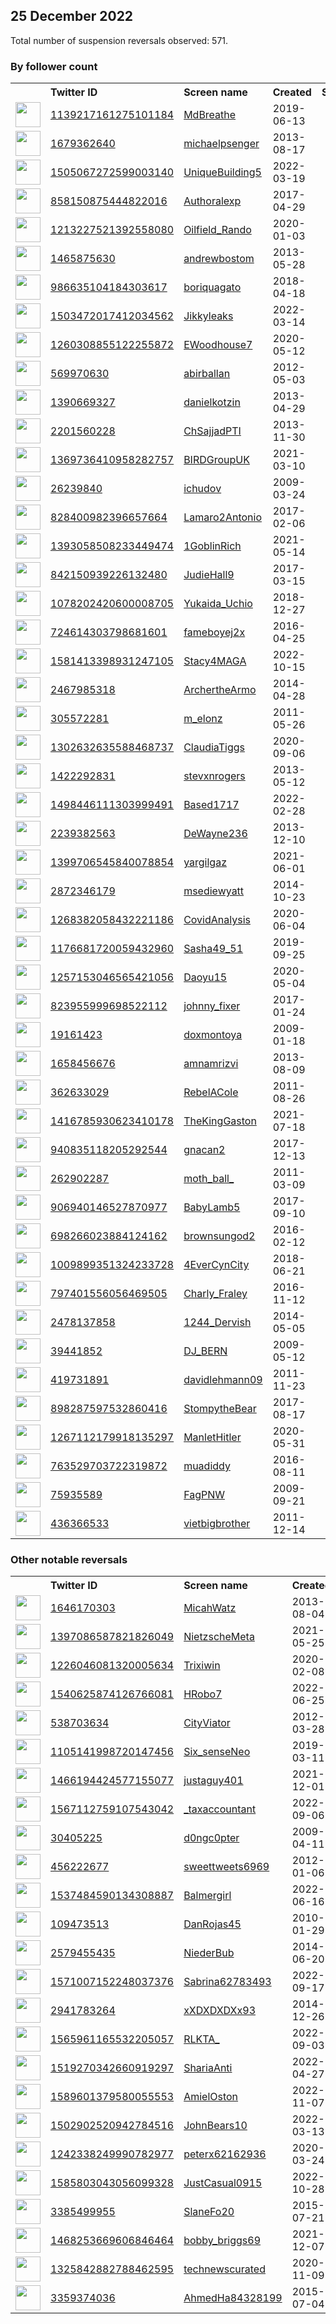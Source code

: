 
## 25 December 2022
Total number of suspension reversals observed: 571.

### By follower count
<table><tr><th></th><th align="left">Twitter ID</th><th align="left">Screen name</th>
<th align="left">Created</th><th align="left">Status</th><th align="left">Suspended</th><th align="left">Followers</th>
<tr><td><a href="https://pbs.twimg.com/profile_images/1628157957165707267/Q-X7iE_K_normal.jpg"><img src="https://pbs.twimg.com/profile_images/1628157957165707267/Q-X7iE_K_normal.jpg" width="40px" height="40px" align="center"/></a></td><td><a href="https://twitter.com/intent/user?user_id=1139217161275101184">1139217161275101184</a></td><td><a href="https://twitter.com/MdBreathe">MdBreathe</a></td><td>2019-06-13</td><td align="center"></td><td>2022-07-30</td><td>199121</td></tr>
<tr><td><a href="https://pbs.twimg.com/profile_images/1347992309535625216/8sHtpp8C_normal.jpg"><img src="https://pbs.twimg.com/profile_images/1347992309535625216/8sHtpp8C_normal.jpg" width="40px" height="40px" align="center"/></a></td><td><a href="https://twitter.com/intent/user?user_id=1679362640">1679362640</a></td><td><a href="https://twitter.com/michaelpsenger">michaelpsenger</a></td><td>2013-08-17</td><td align="center"></td><td>2022-03-09</td><td>150004</td></tr>
<tr><td><a href="https://pbs.twimg.com/profile_images/1638096864158392320/zbBc-yy7_normal.jpg"><img src="https://pbs.twimg.com/profile_images/1638096864158392320/zbBc-yy7_normal.jpg" width="40px" height="40px" align="center"/></a></td><td><a href="https://twitter.com/intent/user?user_id=1505067272599003140">1505067272599003140</a></td><td><a href="https://twitter.com/UniqueBuilding5">UniqueBuilding5</a></td><td>2022-03-19</td><td align="center"></td><td>2022-10-29</td><td>141597</td></tr>
<tr><td><a href="https://pbs.twimg.com/profile_images/1609044839596978177/in7I6Cro_normal.jpg"><img src="https://pbs.twimg.com/profile_images/1609044839596978177/in7I6Cro_normal.jpg" width="40px" height="40px" align="center"/></a></td><td><a href="https://twitter.com/intent/user?user_id=858150875444822016">858150875444822016</a></td><td><a href="https://twitter.com/Authoralexp">Authoralexp</a></td><td>2017-04-29</td><td align="center"></td><td>2022-12-21</td><td>83393</td></tr>
<tr><td><a href="https://pbs.twimg.com/profile_images/1380942320569303043/Y2-LkpFj_normal.jpg"><img src="https://pbs.twimg.com/profile_images/1380942320569303043/Y2-LkpFj_normal.jpg" width="40px" height="40px" align="center"/></a></td><td><a href="https://twitter.com/intent/user?user_id=1213227521392558080">1213227521392558080</a></td><td><a href="https://twitter.com/Oilfield_Rando">Oilfield_Rando</a></td><td>2020-01-03</td><td align="center"></td><td>2022-12-23</td><td>80442</td></tr>
<tr><td><a href="https://pbs.twimg.com/profile_images/1351554365216141313/8Ij7frD5_normal.jpg"><img src="https://pbs.twimg.com/profile_images/1351554365216141313/8Ij7frD5_normal.jpg" width="40px" height="40px" align="center"/></a></td><td><a href="https://twitter.com/intent/user?user_id=1465875630">1465875630</a></td><td><a href="https://twitter.com/andrewbostom">andrewbostom</a></td><td>2013-05-28</td><td align="center"></td><td>2022-07-27</td><td>66188</td></tr>
<tr><td><a href="https://pbs.twimg.com/profile_images/1205190025656315904/QMHi-hK9_normal.jpg"><img src="https://pbs.twimg.com/profile_images/1205190025656315904/QMHi-hK9_normal.jpg" width="40px" height="40px" align="center"/></a></td><td><a href="https://twitter.com/intent/user?user_id=986635104184303617">986635104184303617</a></td><td><a href="https://twitter.com/boriquagato">boriquagato</a></td><td>2018-04-18</td><td align="center"></td><td></td><td>64214</td></tr>
<tr><td><a href="https://pbs.twimg.com/profile_images/1507581916119445508/iGAbE9LS_normal.jpg"><img src="https://pbs.twimg.com/profile_images/1507581916119445508/iGAbE9LS_normal.jpg" width="40px" height="40px" align="center"/></a></td><td><a href="https://twitter.com/intent/user?user_id=1503472017412034562">1503472017412034562</a></td><td><a href="https://twitter.com/Jikkyleaks">Jikkyleaks</a></td><td>2022-03-14</td><td align="center"></td><td>2022-07-04</td><td>61168</td></tr>
<tr><td><a href="https://pbs.twimg.com/profile_images/1636735175462617089/vPht5xoC_normal.jpg"><img src="https://pbs.twimg.com/profile_images/1636735175462617089/vPht5xoC_normal.jpg" width="40px" height="40px" align="center"/></a></td><td><a href="https://twitter.com/intent/user?user_id=1260308855122255872">1260308855122255872</a></td><td><a href="https://twitter.com/EWoodhouse7">EWoodhouse7</a></td><td>2020-05-12</td><td align="center"></td><td>2022-07-07</td><td>50390</td></tr>
<tr><td><a href="https://pbs.twimg.com/profile_images/1320671112880152577/xXivOqmJ_normal.jpg"><img src="https://pbs.twimg.com/profile_images/1320671112880152577/xXivOqmJ_normal.jpg" width="40px" height="40px" align="center"/></a></td><td><a href="https://twitter.com/intent/user?user_id=569970630">569970630</a></td><td><a href="https://twitter.com/abirballan">abirballan</a></td><td>2012-05-03</td><td align="center"></td><td>2022-03-03</td><td>48899</td></tr>
<tr><td><a href="https://pbs.twimg.com/profile_images/1336579152166588419/C9fTDo8J_normal.jpg"><img src="https://pbs.twimg.com/profile_images/1336579152166588419/C9fTDo8J_normal.jpg" width="40px" height="40px" align="center"/></a></td><td><a href="https://twitter.com/intent/user?user_id=1390669327">1390669327</a></td><td><a href="https://twitter.com/danielkotzin">danielkotzin</a></td><td>2013-04-29</td><td align="center"></td><td>2022-04-30</td><td>40379</td></tr>
<tr><td><a href="https://pbs.twimg.com/profile_images/1312509447361658887/7XjjvWB7_normal.jpg"><img src="https://pbs.twimg.com/profile_images/1312509447361658887/7XjjvWB7_normal.jpg" width="40px" height="40px" align="center"/></a></td><td><a href="https://twitter.com/intent/user?user_id=2201560228">2201560228</a></td><td><a href="https://twitter.com/ChSajjadPTI">ChSajjadPTI</a></td><td>2013-11-30</td><td align="center"></td><td></td><td>26500</td></tr>
<tr><td><a href="https://pbs.twimg.com/profile_images/1405477317305118722/yJaZzX4V_normal.jpg"><img src="https://pbs.twimg.com/profile_images/1405477317305118722/yJaZzX4V_normal.jpg" width="40px" height="40px" align="center"/></a></td><td><a href="https://twitter.com/intent/user?user_id=1369736410958282757">1369736410958282757</a></td><td><a href="https://twitter.com/BIRDGroupUK">BIRDGroupUK</a></td><td>2021-03-10</td><td align="center"></td><td></td><td>25897</td></tr>
<tr><td><a href="https://pbs.twimg.com/profile_images/1498646123451498496/F237_yd0_normal.jpg"><img src="https://pbs.twimg.com/profile_images/1498646123451498496/F237_yd0_normal.jpg" width="40px" height="40px" align="center"/></a></td><td><a href="https://twitter.com/intent/user?user_id=26239840">26239840</a></td><td><a href="https://twitter.com/ichudov">ichudov</a></td><td>2009-03-24</td><td align="center"></td><td>2022-07-10</td><td>25721</td></tr>
<tr><td><a href="https://pbs.twimg.com/profile_images/1181313342922559488/VdH35Bi8_normal.jpg"><img src="https://pbs.twimg.com/profile_images/1181313342922559488/VdH35Bi8_normal.jpg" width="40px" height="40px" align="center"/></a></td><td><a href="https://twitter.com/intent/user?user_id=828400982396657664">828400982396657664</a></td><td><a href="https://twitter.com/Lamaro2Antonio">Lamaro2Antonio</a></td><td>2017-02-06</td><td align="center"></td><td>2022-09-10</td><td>23627</td></tr>
<tr><td><a href="https://pbs.twimg.com/profile_images/1634135909858783234/HzShm-QE_normal.jpg"><img src="https://pbs.twimg.com/profile_images/1634135909858783234/HzShm-QE_normal.jpg" width="40px" height="40px" align="center"/></a></td><td><a href="https://twitter.com/intent/user?user_id=1393058508233449474">1393058508233449474</a></td><td><a href="https://twitter.com/1GoblinRich">1GoblinRich</a></td><td>2021-05-14</td><td align="center"></td><td>2022-12-16</td><td>22386</td></tr>
<tr><td><a href="https://pbs.twimg.com/profile_images/1466745342729281549/Yj1HNKye_normal.jpg"><img src="https://pbs.twimg.com/profile_images/1466745342729281549/Yj1HNKye_normal.jpg" width="40px" height="40px" align="center"/></a></td><td><a href="https://twitter.com/intent/user?user_id=842150939226132480">842150939226132480</a></td><td><a href="https://twitter.com/JudieHall9">JudieHall9</a></td><td>2017-03-15</td><td align="center"></td><td>2022-11-04</td><td>22203</td></tr>
<tr><td><a href="https://pbs.twimg.com/profile_images/1278353027926114304/lv6b4dw3_normal.jpg"><img src="https://pbs.twimg.com/profile_images/1278353027926114304/lv6b4dw3_normal.jpg" width="40px" height="40px" align="center"/></a></td><td><a href="https://twitter.com/intent/user?user_id=1078202420600008705">1078202420600008705</a></td><td><a href="https://twitter.com/Yukaida_Uchio">Yukaida_Uchio</a></td><td>2018-12-27</td><td align="center"></td><td></td><td>20157</td></tr>
<tr><td><a href="https://pbs.twimg.com/profile_images/1605496890216386560/0XfN9xuP_normal.jpg"><img src="https://pbs.twimg.com/profile_images/1605496890216386560/0XfN9xuP_normal.jpg" width="40px" height="40px" align="center"/></a></td><td><a href="https://twitter.com/intent/user?user_id=724614303798681601">724614303798681601</a></td><td><a href="https://twitter.com/fameboyej2x">fameboyej2x</a></td><td>2016-04-25</td><td align="center"></td><td>2022-12-14</td><td>18922</td></tr>
<tr><td><a href="https://pbs.twimg.com/profile_images/1614112002091225088/yQ9-hh9z_normal.jpg"><img src="https://pbs.twimg.com/profile_images/1614112002091225088/yQ9-hh9z_normal.jpg" width="40px" height="40px" align="center"/></a></td><td><a href="https://twitter.com/intent/user?user_id=1581413398931247105">1581413398931247105</a></td><td><a href="https://twitter.com/Stacy4MAGA">Stacy4MAGA</a></td><td>2022-10-15</td><td align="center"></td><td>2022-12-21</td><td>17467</td></tr>
<tr><td><a href="https://pbs.twimg.com/profile_images/1609664463787143169/FLHdgcXD_normal.jpg"><img src="https://pbs.twimg.com/profile_images/1609664463787143169/FLHdgcXD_normal.jpg" width="40px" height="40px" align="center"/></a></td><td><a href="https://twitter.com/intent/user?user_id=2467985318">2467985318</a></td><td><a href="https://twitter.com/ArchertheArmo">ArchertheArmo</a></td><td>2014-04-28</td><td align="center"></td><td></td><td>15128</td></tr>
<tr><td><a href="https://pbs.twimg.com/profile_images/1643011109736046595/pFIp7Rcd_normal.jpg"><img src="https://pbs.twimg.com/profile_images/1643011109736046595/pFIp7Rcd_normal.jpg" width="40px" height="40px" align="center"/></a></td><td><a href="https://twitter.com/intent/user?user_id=305572281">305572281</a></td><td><a href="https://twitter.com/m_elonz">m_elonz</a></td><td>2011-05-26</td><td align="center">🔒</td><td>2022-11-27</td><td>14672</td></tr>
<tr><td><a href="https://pbs.twimg.com/profile_images/1637946443859099652/yYlA5nvf_normal.jpg"><img src="https://pbs.twimg.com/profile_images/1637946443859099652/yYlA5nvf_normal.jpg" width="40px" height="40px" align="center"/></a></td><td><a href="https://twitter.com/intent/user?user_id=1302632635588468737">1302632635588468737</a></td><td><a href="https://twitter.com/ClaudiaTiggs">ClaudiaTiggs</a></td><td>2020-09-06</td><td align="center"></td><td>2022-10-10</td><td>14487</td></tr>
<tr><td><a href="https://pbs.twimg.com/profile_images/1606647786480467968/rGO92Xr5_normal.jpg"><img src="https://pbs.twimg.com/profile_images/1606647786480467968/rGO92Xr5_normal.jpg" width="40px" height="40px" align="center"/></a></td><td><a href="https://twitter.com/intent/user?user_id=1422292831">1422292831</a></td><td><a href="https://twitter.com/stevxnrogers">stevxnrogers</a></td><td>2013-05-12</td><td align="center"></td><td></td><td>12145</td></tr>
<tr><td><a href="https://pbs.twimg.com/profile_images/1608930214368649216/oKWNLHDk_normal.jpg"><img src="https://pbs.twimg.com/profile_images/1608930214368649216/oKWNLHDk_normal.jpg" width="40px" height="40px" align="center"/></a></td><td><a href="https://twitter.com/intent/user?user_id=1498446111303999491">1498446111303999491</a></td><td><a href="https://twitter.com/Based1717">Based1717</a></td><td>2022-02-28</td><td align="center"></td><td>2022-12-23</td><td>11532</td></tr>
<tr><td><a href="https://pbs.twimg.com/profile_images/1626079627591426048/ta3Slep7_normal.jpg"><img src="https://pbs.twimg.com/profile_images/1626079627591426048/ta3Slep7_normal.jpg" width="40px" height="40px" align="center"/></a></td><td><a href="https://twitter.com/intent/user?user_id=2239382563">2239382563</a></td><td><a href="https://twitter.com/DeWayne236">DeWayne236</a></td><td>2013-12-10</td><td align="center"></td><td>2022-10-12</td><td>9786</td></tr>
<tr><td><a href="https://pbs.twimg.com/profile_images/1523337682436472833/7i5QyMeq_normal.jpg"><img src="https://pbs.twimg.com/profile_images/1523337682436472833/7i5QyMeq_normal.jpg" width="40px" height="40px" align="center"/></a></td><td><a href="https://twitter.com/intent/user?user_id=1399706545840078854">1399706545840078854</a></td><td><a href="https://twitter.com/yargilgaz">yargilgaz</a></td><td>2021-06-01</td><td align="center"></td><td>2022-11-17</td><td>9743</td></tr>
<tr><td><a href="https://pbs.twimg.com/profile_images/1626359234748379136/jqRTcIwW_normal.png"><img src="https://pbs.twimg.com/profile_images/1626359234748379136/jqRTcIwW_normal.png" width="40px" height="40px" align="center"/></a></td><td><a href="https://twitter.com/intent/user?user_id=2872346179">2872346179</a></td><td><a href="https://twitter.com/msediewyatt">msediewyatt</a></td><td>2014-10-23</td><td align="center"></td><td>2022-08-20</td><td>9205</td></tr>
<tr><td><a href="https://pbs.twimg.com/profile_images/1276998810573500416/5vWQ2Za1_normal.jpg"><img src="https://pbs.twimg.com/profile_images/1276998810573500416/5vWQ2Za1_normal.jpg" width="40px" height="40px" align="center"/></a></td><td><a href="https://twitter.com/intent/user?user_id=1268382058432221186">1268382058432221186</a></td><td><a href="https://twitter.com/CovidAnalysis">CovidAnalysis</a></td><td>2020-06-04</td><td align="center"></td><td></td><td>9051</td></tr>
<tr><td><a href="https://pbs.twimg.com/profile_images/1226185516544151552/5DHAiNXj_normal.jpg"><img src="https://pbs.twimg.com/profile_images/1226185516544151552/5DHAiNXj_normal.jpg" width="40px" height="40px" align="center"/></a></td><td><a href="https://twitter.com/intent/user?user_id=1176681720059432960">1176681720059432960</a></td><td><a href="https://twitter.com/Sasha49_51">Sasha49_51</a></td><td>2019-09-25</td><td align="center"></td><td></td><td>7868</td></tr>
<tr><td><a href="https://pbs.twimg.com/profile_images/1373161308619608067/fG-ZAynr_normal.jpg"><img src="https://pbs.twimg.com/profile_images/1373161308619608067/fG-ZAynr_normal.jpg" width="40px" height="40px" align="center"/></a></td><td><a href="https://twitter.com/intent/user?user_id=1257153046565421056">1257153046565421056</a></td><td><a href="https://twitter.com/Daoyu15">Daoyu15</a></td><td>2020-05-04</td><td align="center">🔒</td><td>2022-07-17</td><td>7798</td></tr>
<tr><td><a href="https://pbs.twimg.com/profile_images/1085312818017034240/--Fp0tic_normal.jpg"><img src="https://pbs.twimg.com/profile_images/1085312818017034240/--Fp0tic_normal.jpg" width="40px" height="40px" align="center"/></a></td><td><a href="https://twitter.com/intent/user?user_id=823955999698522112">823955999698522112</a></td><td><a href="https://twitter.com/johnny_fixer">johnny_fixer</a></td><td>2017-01-24</td><td align="center"></td><td></td><td>7762</td></tr>
<tr><td><a href="https://pbs.twimg.com/profile_images/1626092307354116097/owMlK24Y_normal.jpg"><img src="https://pbs.twimg.com/profile_images/1626092307354116097/owMlK24Y_normal.jpg" width="40px" height="40px" align="center"/></a></td><td><a href="https://twitter.com/intent/user?user_id=19161423">19161423</a></td><td><a href="https://twitter.com/doxmontoya">doxmontoya</a></td><td>2009-01-18</td><td align="center"></td><td></td><td>7190</td></tr>
<tr><td><a href="https://pbs.twimg.com/profile_images/583057614675804160/vdUaCg-r_normal.jpg"><img src="https://pbs.twimg.com/profile_images/583057614675804160/vdUaCg-r_normal.jpg" width="40px" height="40px" align="center"/></a></td><td><a href="https://twitter.com/intent/user?user_id=1658456676">1658456676</a></td><td><a href="https://twitter.com/amnamrizvi">amnamrizvi</a></td><td>2013-08-09</td><td align="center"></td><td>2022-10-11</td><td>7107</td></tr>
<tr><td><a href="https://pbs.twimg.com/profile_images/963658310540054528/cXVULEr7_normal.jpg"><img src="https://pbs.twimg.com/profile_images/963658310540054528/cXVULEr7_normal.jpg" width="40px" height="40px" align="center"/></a></td><td><a href="https://twitter.com/intent/user?user_id=362633029">362633029</a></td><td><a href="https://twitter.com/RebelACole">RebelACole</a></td><td>2011-08-26</td><td align="center"></td><td></td><td>6383</td></tr>
<tr><td><a href="https://pbs.twimg.com/profile_images/1641181061718872064/fw5aEWts_normal.jpg"><img src="https://pbs.twimg.com/profile_images/1641181061718872064/fw5aEWts_normal.jpg" width="40px" height="40px" align="center"/></a></td><td><a href="https://twitter.com/intent/user?user_id=1416785930623410178">1416785930623410178</a></td><td><a href="https://twitter.com/TheKingGaston">TheKingGaston</a></td><td>2021-07-18</td><td align="center"></td><td>2022-12-13</td><td>6322</td></tr>
<tr><td><a href="https://pbs.twimg.com/profile_images/1622694849370804224/RyaIIoNp_normal.jpg"><img src="https://pbs.twimg.com/profile_images/1622694849370804224/RyaIIoNp_normal.jpg" width="40px" height="40px" align="center"/></a></td><td><a href="https://twitter.com/intent/user?user_id=940835118205292544">940835118205292544</a></td><td><a href="https://twitter.com/gnacan2">gnacan2</a></td><td>2017-12-13</td><td align="center"></td><td></td><td>6211</td></tr>
<tr><td><a href="https://pbs.twimg.com/profile_images/1357415212891127818/PmDMk5eC_normal.jpg"><img src="https://pbs.twimg.com/profile_images/1357415212891127818/PmDMk5eC_normal.jpg" width="40px" height="40px" align="center"/></a></td><td><a href="https://twitter.com/intent/user?user_id=262902287">262902287</a></td><td><a href="https://twitter.com/moth_ball_">moth_ball_</a></td><td>2011-03-09</td><td align="center"></td><td></td><td>6181</td></tr>
<tr><td><a href="https://pbs.twimg.com/profile_images/1642547439038255104/xyW7fyoO_normal.jpg"><img src="https://pbs.twimg.com/profile_images/1642547439038255104/xyW7fyoO_normal.jpg" width="40px" height="40px" align="center"/></a></td><td><a href="https://twitter.com/intent/user?user_id=906940146527870977">906940146527870977</a></td><td><a href="https://twitter.com/BabyLamb5">BabyLamb5</a></td><td>2017-09-10</td><td align="center"></td><td>2022-11-23</td><td>5655</td></tr>
<tr><td><a href="https://pbs.twimg.com/profile_images/1415174767276081155/fd1ASaoS_normal.jpg"><img src="https://pbs.twimg.com/profile_images/1415174767276081155/fd1ASaoS_normal.jpg" width="40px" height="40px" align="center"/></a></td><td><a href="https://twitter.com/intent/user?user_id=698266023884124162">698266023884124162</a></td><td><a href="https://twitter.com/brownsungod2">brownsungod2</a></td><td>2016-02-12</td><td align="center"></td><td></td><td>5626</td></tr>
<tr><td><a href="https://pbs.twimg.com/profile_images/1613595504990121984/4Fh6VUeC_normal.jpg"><img src="https://pbs.twimg.com/profile_images/1613595504990121984/4Fh6VUeC_normal.jpg" width="40px" height="40px" align="center"/></a></td><td><a href="https://twitter.com/intent/user?user_id=1009899351324233728">1009899351324233728</a></td><td><a href="https://twitter.com/4EverCynCity">4EverCynCity</a></td><td>2018-06-21</td><td align="center"></td><td></td><td>5546</td></tr>
<tr><td><a href="https://pbs.twimg.com/profile_images/1191360470466400256/eHgSWk_6_normal.jpg"><img src="https://pbs.twimg.com/profile_images/1191360470466400256/eHgSWk_6_normal.jpg" width="40px" height="40px" align="center"/></a></td><td><a href="https://twitter.com/intent/user?user_id=797401556056469505">797401556056469505</a></td><td><a href="https://twitter.com/Charly_Fraley">Charly_Fraley</a></td><td>2016-11-12</td><td align="center"></td><td></td><td>5249</td></tr>
<tr><td><a href="https://pbs.twimg.com/profile_images/1290090690068742144/-72LvHaD_normal.jpg"><img src="https://pbs.twimg.com/profile_images/1290090690068742144/-72LvHaD_normal.jpg" width="40px" height="40px" align="center"/></a></td><td><a href="https://twitter.com/intent/user?user_id=2478137858">2478137858</a></td><td><a href="https://twitter.com/1244_Dervish">1244_Dervish</a></td><td>2014-05-05</td><td align="center"></td><td>2022-11-28</td><td>5017</td></tr>
<tr><td><a href="https://pbs.twimg.com/profile_images/1632554792219209729/IimKLVgL_normal.jpg"><img src="https://pbs.twimg.com/profile_images/1632554792219209729/IimKLVgL_normal.jpg" width="40px" height="40px" align="center"/></a></td><td><a href="https://twitter.com/intent/user?user_id=39441852">39441852</a></td><td><a href="https://twitter.com/DJ_BERN">DJ_BERN</a></td><td>2009-05-12</td><td align="center"></td><td></td><td>4992</td></tr>
<tr><td><a href="https://pbs.twimg.com/profile_images/1207938362738454528/VKwGiLUy_normal.jpg"><img src="https://pbs.twimg.com/profile_images/1207938362738454528/VKwGiLUy_normal.jpg" width="40px" height="40px" align="center"/></a></td><td><a href="https://twitter.com/intent/user?user_id=419731891">419731891</a></td><td><a href="https://twitter.com/davidlehmann09">davidlehmann09</a></td><td>2011-11-23</td><td align="center"></td><td>2022-11-01</td><td>4621</td></tr>
<tr><td><a href="https://pbs.twimg.com/profile_images/1606302629113393152/5rnWzRtw_normal.jpg"><img src="https://pbs.twimg.com/profile_images/1606302629113393152/5rnWzRtw_normal.jpg" width="40px" height="40px" align="center"/></a></td><td><a href="https://twitter.com/intent/user?user_id=898287597532860416">898287597532860416</a></td><td><a href="https://twitter.com/StompytheBear">StompytheBear</a></td><td>2017-08-17</td><td align="center"></td><td></td><td>4587</td></tr>
<tr><td><a href="https://pbs.twimg.com/profile_images/1348845181034967041/fumFU2f7_normal.jpg"><img src="https://pbs.twimg.com/profile_images/1348845181034967041/fumFU2f7_normal.jpg" width="40px" height="40px" align="center"/></a></td><td><a href="https://twitter.com/intent/user?user_id=1267112179918135297">1267112179918135297</a></td><td><a href="https://twitter.com/ManletHitler">ManletHitler</a></td><td>2020-05-31</td><td align="center">🚫</td><td></td><td>4133</td></tr>
<tr><td><a href="https://pbs.twimg.com/profile_images/1372026292682510338/bC6rVNY0_normal.jpg"><img src="https://pbs.twimg.com/profile_images/1372026292682510338/bC6rVNY0_normal.jpg" width="40px" height="40px" align="center"/></a></td><td><a href="https://twitter.com/intent/user?user_id=763529703722319872">763529703722319872</a></td><td><a href="https://twitter.com/muadiddy">muadiddy</a></td><td>2016-08-11</td><td align="center"></td><td></td><td>4123</td></tr>
<tr><td><a href="https://pbs.twimg.com/profile_images/1607057332156129281/ERmQyLkl_normal.jpg"><img src="https://pbs.twimg.com/profile_images/1607057332156129281/ERmQyLkl_normal.jpg" width="40px" height="40px" align="center"/></a></td><td><a href="https://twitter.com/intent/user?user_id=75935589">75935589</a></td><td><a href="https://twitter.com/FagPNW">FagPNW</a></td><td>2009-09-21</td><td align="center"></td><td></td><td>4112</td></tr>
<tr><td><a href="https://pbs.twimg.com/profile_images/1005861283462242304/kYznS_V3_normal.jpg"><img src="https://pbs.twimg.com/profile_images/1005861283462242304/kYznS_V3_normal.jpg" width="40px" height="40px" align="center"/></a></td><td><a href="https://twitter.com/intent/user?user_id=436366533">436366533</a></td><td><a href="https://twitter.com/vietbigbrother">vietbigbrother</a></td><td>2011-12-14</td><td align="center"></td><td>2022-12-18</td><td>3937</td></tr>
</table>

### Other notable reversals
<table><tr><th></th><th align="left">Twitter ID</th><th align="left">Screen name</th>
<th align="left">Created</th><th align="left">Status</th><th align="left">Suspended</th><th align="left">Followers</th>
<tr><td><a href="https://pbs.twimg.com/profile_images/1393279447982350337/H31hPOu-_normal.jpg"><img src="https://pbs.twimg.com/profile_images/1393279447982350337/H31hPOu-_normal.jpg" width="40px" height="40px" align="center"/></a></td><td><a href="https://twitter.com/intent/user?user_id=1646170303">1646170303</a></td><td><a href="https://twitter.com/MicahWatz">MicahWatz</a></td><td>2013-08-04</td><td align="center"></td><td>2022-11-29</td><td>79</td></tr>
<tr><td><a href="https://pbs.twimg.com/profile_images/1608097018320424960/sf3kwdK__normal.jpg"><img src="https://pbs.twimg.com/profile_images/1608097018320424960/sf3kwdK__normal.jpg" width="40px" height="40px" align="center"/></a></td><td><a href="https://twitter.com/intent/user?user_id=1397086587821826049">1397086587821826049</a></td><td><a href="https://twitter.com/NietzscheMeta">NietzscheMeta</a></td><td>2021-05-25</td><td align="center"></td><td>2022-11-29</td><td>321</td></tr>
<tr><td><a href="https://pbs.twimg.com/profile_images/1264450132268982273/PgS5UsXz_normal.jpg"><img src="https://pbs.twimg.com/profile_images/1264450132268982273/PgS5UsXz_normal.jpg" width="40px" height="40px" align="center"/></a></td><td><a href="https://twitter.com/intent/user?user_id=1226046081320005634">1226046081320005634</a></td><td><a href="https://twitter.com/Trixiwin">Trixiwin</a></td><td>2020-02-08</td><td align="center"></td><td>2022-11-29</td><td>1650</td></tr>
<tr><td><a href="https://pbs.twimg.com/profile_images/1591270309382213633/yCrKm3NG_normal.jpg"><img src="https://pbs.twimg.com/profile_images/1591270309382213633/yCrKm3NG_normal.jpg" width="40px" height="40px" align="center"/></a></td><td><a href="https://twitter.com/intent/user?user_id=1540625874126766081">1540625874126766081</a></td><td><a href="https://twitter.com/HRobo7">HRobo7</a></td><td>2022-06-25</td><td align="center"></td><td>2022-12-16</td><td>310</td></tr>
<tr><td><a href="https://pbs.twimg.com/profile_images/1445096669767356425/3A6f6kef_normal.jpg"><img src="https://pbs.twimg.com/profile_images/1445096669767356425/3A6f6kef_normal.jpg" width="40px" height="40px" align="center"/></a></td><td><a href="https://twitter.com/intent/user?user_id=538703634">538703634</a></td><td><a href="https://twitter.com/CityViator">CityViator</a></td><td>2012-03-28</td><td align="center"></td><td>2022-12-18</td><td>119</td></tr>
<tr><td><a href="https://pbs.twimg.com/profile_images/1609854336250834944/O1Xk1oCj_normal.jpg"><img src="https://pbs.twimg.com/profile_images/1609854336250834944/O1Xk1oCj_normal.jpg" width="40px" height="40px" align="center"/></a></td><td><a href="https://twitter.com/intent/user?user_id=1105141998720147456">1105141998720147456</a></td><td><a href="https://twitter.com/Six_senseNeo">Six_senseNeo</a></td><td>2019-03-11</td><td align="center">🚫</td><td>2022-11-29</td><td>268</td></tr>
<tr><td><a href="https://pbs.twimg.com/profile_images/1519820356113993728/5pMqFJTl_normal.jpg"><img src="https://pbs.twimg.com/profile_images/1519820356113993728/5pMqFJTl_normal.jpg" width="40px" height="40px" align="center"/></a></td><td><a href="https://twitter.com/intent/user?user_id=1466194424577155077">1466194424577155077</a></td><td><a href="https://twitter.com/justaguy401">justaguy401</a></td><td>2021-12-01</td><td align="center"></td><td>2022-12-13</td><td>579</td></tr>
<tr><td><a href="https://pbs.twimg.com/profile_images/1586555671515914240/itiqtbIG_normal.jpg"><img src="https://pbs.twimg.com/profile_images/1586555671515914240/itiqtbIG_normal.jpg" width="40px" height="40px" align="center"/></a></td><td><a href="https://twitter.com/intent/user?user_id=1567112759107543042">1567112759107543042</a></td><td><a href="https://twitter.com/_taxaccountant">_taxaccountant</a></td><td>2022-09-06</td><td align="center"></td><td>2022-11-30</td><td>0</td></tr>
<tr><td><a href="https://pbs.twimg.com/profile_images/1618823602471854080/6MPaZ49k_normal.jpg"><img src="https://pbs.twimg.com/profile_images/1618823602471854080/6MPaZ49k_normal.jpg" width="40px" height="40px" align="center"/></a></td><td><a href="https://twitter.com/intent/user?user_id=30405225">30405225</a></td><td><a href="https://twitter.com/d0ngc0pter">d0ngc0pter</a></td><td>2009-04-11</td><td align="center"></td><td>2022-11-28</td><td>485</td></tr>
<tr><td><a href="https://pbs.twimg.com/profile_images/1800606447/19945_1285805662275_1144162676_30906785_2685655_n_normal.jpg"><img src="https://pbs.twimg.com/profile_images/1800606447/19945_1285805662275_1144162676_30906785_2685655_n_normal.jpg" width="40px" height="40px" align="center"/></a></td><td><a href="https://twitter.com/intent/user?user_id=456222677">456222677</a></td><td><a href="https://twitter.com/sweettweets6969">sweettweets6969</a></td><td>2012-01-06</td><td align="center">🔒</td><td>2022-12-15</td><td>65</td></tr>
<tr><td><a href="https://pbs.twimg.com/profile_images/1537484879646040065/N4sf7WXx_normal.png"><img src="https://pbs.twimg.com/profile_images/1537484879646040065/N4sf7WXx_normal.png" width="40px" height="40px" align="center"/></a></td><td><a href="https://twitter.com/intent/user?user_id=1537484590134308887">1537484590134308887</a></td><td><a href="https://twitter.com/Balmergirl">Balmergirl</a></td><td>2022-06-16</td><td align="center"></td><td>2022-12-16</td><td>246</td></tr>
<tr><td><a href="https://pbs.twimg.com/profile_images/1622504153254866944/Qd7e9KS4_normal.jpg"><img src="https://pbs.twimg.com/profile_images/1622504153254866944/Qd7e9KS4_normal.jpg" width="40px" height="40px" align="center"/></a></td><td><a href="https://twitter.com/intent/user?user_id=109473513">109473513</a></td><td><a href="https://twitter.com/DanRojas45">DanRojas45</a></td><td>2010-01-29</td><td align="center"></td><td>2022-12-07</td><td>774</td></tr>
<tr><td><a href="https://pbs.twimg.com/profile_images/1544683398735740928/ZL92AGhZ_normal.jpg"><img src="https://pbs.twimg.com/profile_images/1544683398735740928/ZL92AGhZ_normal.jpg" width="40px" height="40px" align="center"/></a></td><td><a href="https://twitter.com/intent/user?user_id=2579455435">2579455435</a></td><td><a href="https://twitter.com/NiederBub">NiederBub</a></td><td>2014-06-20</td><td align="center">🚫</td><td>2022-11-28</td><td>256</td></tr>
<tr><td><a href="https://pbs.twimg.com/profile_images/1573564024821895168/p2tWRg6O_normal.jpg"><img src="https://pbs.twimg.com/profile_images/1573564024821895168/p2tWRg6O_normal.jpg" width="40px" height="40px" align="center"/></a></td><td><a href="https://twitter.com/intent/user?user_id=1571007152248037376">1571007152248037376</a></td><td><a href="https://twitter.com/Sabrina62783493">Sabrina62783493</a></td><td>2022-09-17</td><td align="center"></td><td>2022-12-17</td><td>50</td></tr>
<tr><td><a href="https://pbs.twimg.com/profile_images/1603958767363792897/W2-G6vTn_normal.jpg"><img src="https://pbs.twimg.com/profile_images/1603958767363792897/W2-G6vTn_normal.jpg" width="40px" height="40px" align="center"/></a></td><td><a href="https://twitter.com/intent/user?user_id=2941783264">2941783264</a></td><td><a href="https://twitter.com/xXDXDXDXx93">xXDXDXDXx93</a></td><td>2014-12-26</td><td align="center">🚫</td><td>2022-12-20</td><td>1528</td></tr>
<tr><td><a href="https://pbs.twimg.com/profile_images/1624839583421825024/Fk-lDp0P_normal.jpg"><img src="https://pbs.twimg.com/profile_images/1624839583421825024/Fk-lDp0P_normal.jpg" width="40px" height="40px" align="center"/></a></td><td><a href="https://twitter.com/intent/user?user_id=1565961165532205057">1565961165532205057</a></td><td><a href="https://twitter.com/RLKTA_">RLKTA_</a></td><td>2022-09-03</td><td align="center"></td><td>2022-11-28</td><td>119</td></tr>
<tr><td><a href="https://pbs.twimg.com/profile_images/1613515975109779456/_7AjIu4q_normal.jpg"><img src="https://pbs.twimg.com/profile_images/1613515975109779456/_7AjIu4q_normal.jpg" width="40px" height="40px" align="center"/></a></td><td><a href="https://twitter.com/intent/user?user_id=1519270342660919297">1519270342660919297</a></td><td><a href="https://twitter.com/ShariaAnti">ShariaAnti</a></td><td>2022-04-27</td><td align="center"></td><td>2022-10-20</td><td>586</td></tr>
<tr><td><a href="https://pbs.twimg.com/profile_images/1589603783289569280/fS97Y78L_normal.jpg"><img src="https://pbs.twimg.com/profile_images/1589603783289569280/fS97Y78L_normal.jpg" width="40px" height="40px" align="center"/></a></td><td><a href="https://twitter.com/intent/user?user_id=1589601379580055553">1589601379580055553</a></td><td><a href="https://twitter.com/AmielOston">AmielOston</a></td><td>2022-11-07</td><td align="center"></td><td>2022-12-18</td><td>62</td></tr>
<tr><td><a href="https://pbs.twimg.com/profile_images/1519703675790188545/HWLKmp55_normal.jpg"><img src="https://pbs.twimg.com/profile_images/1519703675790188545/HWLKmp55_normal.jpg" width="40px" height="40px" align="center"/></a></td><td><a href="https://twitter.com/intent/user?user_id=1502902520942784516">1502902520942784516</a></td><td><a href="https://twitter.com/JohnBears10">JohnBears10</a></td><td>2022-03-13</td><td align="center">👋</td><td>2022-05-14</td><td>130</td></tr>
<tr><td><a href="https://abs.twimg.com/sticky/default_profile_images/default_profile_normal.png"><img src="https://abs.twimg.com/sticky/default_profile_images/default_profile_normal.png" width="40px" height="40px" align="center"/></a></td><td><a href="https://twitter.com/intent/user?user_id=1242338249990782977">1242338249990782977</a></td><td><a href="https://twitter.com/peterx62162936">peterx62162936</a></td><td>2020-03-24</td><td align="center">🔒</td><td>2022-12-21</td><td>14</td></tr>
<tr><td><a href="https://pbs.twimg.com/profile_images/1585803627733688320/smrPz6rO_normal.jpg"><img src="https://pbs.twimg.com/profile_images/1585803627733688320/smrPz6rO_normal.jpg" width="40px" height="40px" align="center"/></a></td><td><a href="https://twitter.com/intent/user?user_id=1585803043056099328">1585803043056099328</a></td><td><a href="https://twitter.com/JustCasual0915">JustCasual0915</a></td><td>2022-10-28</td><td align="center"></td><td>2022-11-20</td><td>129</td></tr>
<tr><td><a href="https://pbs.twimg.com/profile_images/1352001731618611200/aKJohCwZ_normal.jpg"><img src="https://pbs.twimg.com/profile_images/1352001731618611200/aKJohCwZ_normal.jpg" width="40px" height="40px" align="center"/></a></td><td><a href="https://twitter.com/intent/user?user_id=3385499955">3385499955</a></td><td><a href="https://twitter.com/SlaneFo20">SlaneFo20</a></td><td>2015-07-21</td><td align="center"></td><td>2022-11-02</td><td>163</td></tr>
<tr><td><a href="https://pbs.twimg.com/profile_images/1471969327771357185/Y_pLrse2_normal.jpg"><img src="https://pbs.twimg.com/profile_images/1471969327771357185/Y_pLrse2_normal.jpg" width="40px" height="40px" align="center"/></a></td><td><a href="https://twitter.com/intent/user?user_id=1468253669606846464">1468253669606846464</a></td><td><a href="https://twitter.com/bobby_briggs69">bobby_briggs69</a></td><td>2021-12-07</td><td align="center"></td><td>2022-08-19</td><td>84</td></tr>
<tr><td><a href="https://pbs.twimg.com/profile_images/1325850891472265216/gY8Y1lzg_normal.jpg"><img src="https://pbs.twimg.com/profile_images/1325850891472265216/gY8Y1lzg_normal.jpg" width="40px" height="40px" align="center"/></a></td><td><a href="https://twitter.com/intent/user?user_id=1325842882788462595">1325842882788462595</a></td><td><a href="https://twitter.com/technewscurated">technewscurated</a></td><td>2020-11-09</td><td align="center"></td><td>2022-12-18</td><td>127</td></tr>
<tr><td><a href="https://pbs.twimg.com/profile_images/1474182604769345538/YYT2jWWk_normal.jpg"><img src="https://pbs.twimg.com/profile_images/1474182604769345538/YYT2jWWk_normal.jpg" width="40px" height="40px" align="center"/></a></td><td><a href="https://twitter.com/intent/user?user_id=3359374036">3359374036</a></td><td><a href="https://twitter.com/AhmedHa84328199">AhmedHa84328199</a></td><td>2015-07-04</td><td align="center"></td><td>2022-12-12</td><td>36</td></tr>
</table>
